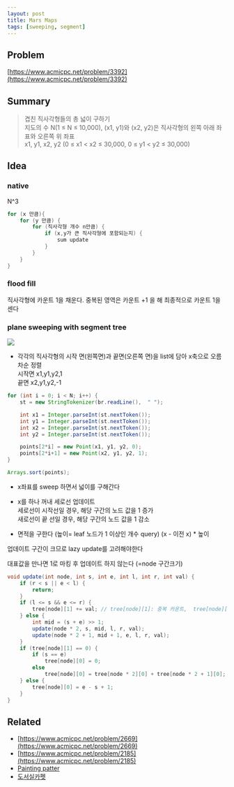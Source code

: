 ```yaml
---
layout: post
title: Mars Maps
tags: [sweeping, segment]
---
```

## Problem

[https://www.acmicpc.net/problem/3392](https://www.acmicpc.net/problem/3392)

## Summary

> 겹친 직사각형들의 총 넓이 구하기<br>
> 지도의 수 N(1 ≤ N ≤ 10,000),  (x1, y1)와 (x2, y2)은 직사각형의 왼쪽 아래 좌표와 오른쪽 위 좌표<br>
> x1, y1, x2, y2 (0 ≤ x1 < x2 ≤ 30,000, 0 ≤ y1 < y2 ≤ 30,000)

## Idea

### native

N^3<br>
``` c
for (x 만큼){
    for (y 만큼) {
        for (직사각형 개수 n만큼) {
            if (x,y가 큰 직사각형에 포함되는지) {
                sum update
            }
        }
    }
}
```

### flood fill

직사각형에 카운트 1을 채운다. 중복된 영역은 카운트 +1 을 해 최종적으로 카운트 1을 센다

### plane sweeping with segment tree

<img src="https://www.acmicpc.net/upload/images/8vR77Ew2O2PqvZ1lER716.png"><br>

* 각각의 직사각형의 시작 면(왼쪽면)과 끝면(오른쪽 면)을 list에 담아 x축으로 오름차순 정렬<br>
시작면 x1,y1,y2,1<br>
끝면 x2,y1,y2,-1<br>

``` java
for (int i = 0; i < N; i++) {
    st = new StringTokenizer(br.readLine(),  " ");

    int x1 = Integer.parseInt(st.nextToken());
    int y1 = Integer.parseInt(st.nextToken());
    int x2 = Integer.parseInt(st.nextToken());
    int y2 = Integer.parseInt(st.nextToken());

    points[2*i] = new Point(x1, y1, y2, 0);
    points[2*i+1] = new Point(x2, y1, y2, 1);
}

Arrays.sort(points);
```

* x좌표를 sweep 하면서 넓이를 구해간다

- x를 하나 꺼내 세로선 업데이트<br>
세로선이 시작선일 경우, 해당 구간의 노드 값을 1 증가<br>
새로선이 끝 선일 경우, 해당 구간의 노드 값을 1 감소<br>

- 면적을 구한다 (높이= leaf 노드가 1 이상인 개수 query)
(x - 이전 x) * 높이<br>

업데이트 구간이 크므로 lazy update를 고려해야한다<br>

대표값을 만나면 1로 마킹 후 업데이트 하지 않는다 (=node 구간크기)

``` java
void update(int node, int s, int e, int l, int r, int val) {
    if (r < s || e < l) {
        return;
    }
    if (l <= s && e <= r) {
        tree[node][1] += val; // tree[node][1]: 중복 카운트,  tree[node][0]: 1의 개수
    } else {
        int mid = (s + e) >> 1;
        update(node * 2, s, mid, l, r, val);
        update(node * 2 + 1, mid + 1, e, l, r, val);
    }
    if (tree[node][1] == 0) {
        if (s == e) 
            tree[node][0] = 0;
        else
            tree[node][0] = tree[node * 2][0] + tree[node * 2 + 1][0];
    } else { 
        tree[node][0] = e - s + 1;
    }
}
```

## Related
* [https://www.acmicpc.net/problem/2669](https://www.acmicpc.net/problem/2669)
* [https://www.acmicpc.net/problem/2185](https://www.acmicpc.net/problem/2185)
* [Painting patter](https://www.acmicpc.net/problem/7728)
* [도서실카펫](https://www.acmicpc.net/problem/2601)

